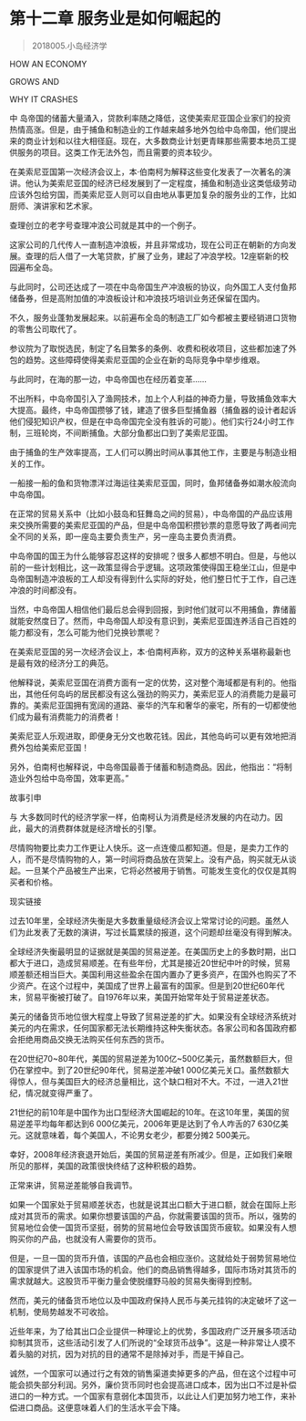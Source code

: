 # 第十二章 服务业是如何崛起的
> 2018005.小岛经济学

HOW AN ECONOMY

GROWS AND

WHY IT CRASHES





中 岛帝国的储蓄大量涌入，贷款利率随之降低，这使美索尼亚国企业家们的投资热情高涨。但是，由于捕鱼和制造业的工作越来越多地外包给中岛帝国，他们提出来的商业计划和以往大相径庭。现在，大多数商业计划更青睐那些需要本地员工提供服务的项目。这类工作无法外包，而且需要的资本较少。

在美索尼亚国第一次经济会议上，本·伯南柯为解释这些变化发表了一次著名的演讲。他认为美索尼亚国的经济已经发展到了一定程度，捕鱼和制造业这类低级劳动应该外包给穷国，而美索尼亚人则可以自由地从事更加复杂的服务业的工作，比如厨师、演讲家和艺术家。





查理创立的老字号查理冲浪公司就是其中的一个例子。

这家公司的几代传人一直制造冲浪板，并且非常成功，现在公司正在朝新的方向发展。查理的后人借了一大笔贷款，扩展了业务，建起了冲浪学校。12座崭新的校园遍布全岛。

与此同时，公司还达成了一项在中岛帝国生产冲浪板的协议，向外国工人支付鱼邦储备券，但是高附加值的冲浪板设计和冲浪技巧培训业务还保留在国内。





不久，服务业蓬勃发展起来。以前遍布全岛的制造工厂如今都被主要经销进口货物的零售公司取代了。

参议院为了取悦选民，制定了名目繁多的条例、收费和税收项目，这些都加速了外包的趋势。这些障碍使得美索尼亚国的企业在新的岛际竞争中举步维艰。





与此同时，在海的那一边，中岛帝国也在经历着变革……

不出所料，中岛帝国引入了渔网技术，加上个人利益的神奇力量，导致捕鱼效率大大提高。最终，中岛帝国攒够了钱，建造了很多巨型捕鱼器（捕鱼器的设计者起诉他们侵犯知识产权，但是在中岛帝国完全没有胜诉的可能）。他们实行24小时工作制，三班轮岗，不间断捕鱼。大部分鱼都出口到了美索尼亚国。

由于捕鱼的生产效率提高，工人们可以腾出时间从事其他工作，主要是与制造业相关的工作。

一船接一船的鱼和货物漂洋过海运往美索尼亚国，同时，鱼邦储备券如潮水般流向中岛帝国。





在正常的贸易关系中（比如小鼓岛和狂舞岛之间的贸易），中岛帝国的产品应该用来交换所需要的美索尼亚国的产品，但是中岛帝国积攒钞票的意愿导致了两者间完全不同的关系，即一座岛主要负责生产，另一座岛主要负责消费。



中岛帝国的国王为什么能够容忍这样的安排呢？很多人都想不明白。但是，与他以前的一些计划相比，这一政策显得合乎逻辑。这项政策使得国王稳坐江山，但是中岛帝国制造冲浪板的工人却没有得到什么实际的好处，他们整日忙于工作，自己连冲浪的时间都没有。

当然，中岛帝国人相信他们最后总会得到回报，到时他们就可以不用捕鱼，靠储蓄就能安然度日了。然而，中岛帝国人却没有意识到，美索尼亚国连养活自己百姓的能力都没有，怎么可能为他们兑换钞票呢？





在美索尼亚国的另一次经济会议上，本·伯南柯声称，双方的这种关系堪称最新也是最有效的经济分工的典范。

他解释说，美索尼亚国在消费方面有一定的优势，这对整个海域都是有利的。他指出，其他任何岛屿的居民都没有这么强劲的购买力，美索尼亚人的消费能力是最可靠的。美索尼亚国拥有宽阔的道路、豪华的汽车和奢华的豪宅，所有的一切都使他们成为最有消费能力的消费者！

美索尼亚人乐观进取，即便身无分文也敢花钱。因此，其他岛屿可以更有效地把消费外包给美索尼亚国！

另外，伯南柯也解释说，中岛帝国最善于储蓄和制造商品。因此，他指出：“将制造业外包给中岛帝国，效率更高。”





故事引申


与 大多数同时代的经济学家一样，伯南柯认为消费是经济发展的内在动力。因此，最大的消费群体就是经济增长的引擎。

尽情购物要比卖力工作更让人快乐。这一点连傻瓜都知道。但是，是卖力工作的人，而不是尽情购物的人，第一时间将商品放在货架上。没有产品，购买就无从谈起。一旦某个产品被生产出来，它将必然被用于销售。可能发生变化的仅仅是其购买者和价格。





现实链接


过去10年里，全球经济失衡是大多数重量级经济会议上常常讨论的问题。虽然人们为此发表了无数的演讲，写过长篇累牍的报道，这个问题却丝毫没有得到解决。

全球经济失衡最明显的证据就是美国的贸易逆差。在美国历史上的多数时期，出口都大于进口，造成贸易顺差。在有些年份，尤其是接近20世纪中叶的时候，贸易顺差额还相当巨大。美国利用这些盈余在国内置办了更多资产，在国外也购买了不少资产。在这个过程中，美国成了世界上最富有的国家。但是到20世纪60年代末，贸易平衡被打破了。自1976年以来，美国开始常年处于贸易逆差状态。

美元的储备货币地位很大程度上导致了贸易逆差的扩大。如果没有全球经济系统对美元的内在需求，任何国家都无法长期维持这种失衡状态。各家公司和各国政府都会拒绝用商品交换无法购买任何东西的货币。

在20世纪70~80年代，美国的贸易逆差为100亿~500亿美元，虽然数额巨大，但仍在掌控中。到了20世纪90年代，贸易逆差冲破1 000亿美元关口。虽然数额大得惊人，但与美国巨大的经济总量相比，这个缺口相对不大。不过，一进入21世纪，情况就变得严重了。

21世纪的前10年是中国作为出口型经济大国崛起的10年。在这10年里，美国的贸易逆差平均每年都达到6 000亿美元，2006年更是达到了令人咋舌的7 630亿美元。这就意味着，每个美国人，不论男女老少，都要分摊2 500美元。

幸好，2008年经济衰退开始后，美国的贸易逆差有所减少。但是，正如我们亲眼所见的那样，美国的政策很快终结了这种积极的趋势。

正常来讲，贸易逆差能够自我调节。

如果一个国家处于贸易顺差状态，也就是说其出口额大于进口额，就会在国际上形成对其货币的需求。如果你想要该国的产品，你就需要该国的货币。所以，强势的贸易地位会使一国货币坚挺，弱势的贸易地位会导致该国货币疲软。如果没有人想购买你的产品，也就没有人需要你的货币。

但是，一旦一国的货币升值，该国的产品也会相应涨价。这就给处于弱势贸易地位的国家提供了进入该国市场的机会。他们的商品销售得越多，国际市场对其货币的需求就越大。这股货币平衡力量会使脱缰野马般的贸易失衡得到控制。

然而，美元的储备货币地位以及中国政府保持人民币与美元挂钩的决定破坏了这一机制，使局势越发不可收拾。

近些年来，为了给其出口企业提供一种理论上的优势，多国政府广泛开展多项活动抑制其货币，这些活动引发了人们所说的“全球货币战争”。这是一种非常让人摸不着头脑的对抗，因为对抗的目的通常不是除掉对手，而是干掉自己。

诚然，一个国家可以通过行之有效的销售渠道卖掉更多的产品，但在这个过程中可能会损失部分利润。另外，廉价货币同时也会提高进口成本，因为出口不过是补偿进口的一种方式。一个国家有意弱化本国货币，以此让人们更加努力地工作，来补偿进口商品。这便意味着人们的生活水平会下降。




